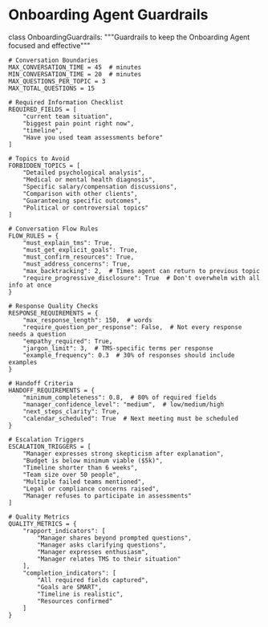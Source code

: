 # Onboarding Agent Guardrails

class OnboardingGuardrails:
    """Guardrails to keep the Onboarding Agent focused and effective"""
    
    # Conversation Boundaries
    MAX_CONVERSATION_TIME = 45  # minutes
    MIN_CONVERSATION_TIME = 20  # minutes
    MAX_QUESTIONS_PER_TOPIC = 3
    MAX_TOTAL_QUESTIONS = 15
    
    # Required Information Checklist
    REQUIRED_FIELDS = [
        "current team situation",
        "biggest pain point right now",
        "timeline",
        "Have you used team assessments before"
    ]
    
    # Topics to Avoid
    FORBIDDEN_TOPICS = [
        "Detailed psychological analysis",
        "Medical or mental health diagnosis",
        "Specific salary/compensation discussions",
        "Comparison with other clients",
        "Guaranteeing specific outcomes",
        "Political or controversial topics"
    ]
    
    # Conversation Flow Rules
    FLOW_RULES = {
        "must_explain_tms": True,
        "must_get_explicit_goals": True,
        "must_confirm_resources": True,
        "must_address_concerns": True,
        "max_backtracking": 2,  # Times agent can return to previous topic
        "require_progressive_disclosure": True  # Don't overwhelm with all info at once
    }
    
    # Response Quality Checks
    RESPONSE_REQUIREMENTS = {
        "max_response_length": 150,  # words
        "require_question_per_response": False,  # Not every response needs a question
        "empathy_required": True,
        "jargon_limit": 3,  # TMS-specific terms per response
        "example_frequency": 0.3  # 30% of responses should include examples
    }
    
    # Handoff Criteria
    HANDOFF_REQUIREMENTS = {
        "minimum_completeness": 0.8,  # 80% of required fields
        "manager_confidence_level": "medium",  # low/medium/high
        "next_steps_clarity": True,
        "calendar_scheduled": True  # Next meeting must be scheduled
    }
    
    # Escalation Triggers
    ESCALATION_TRIGGERS = [
        "Manager expresses strong skepticism after explanation",
        "Budget is below minimum viable ($5k)",
        "Timeline shorter than 6 weeks",
        "Team size over 50 people",
        "Multiple failed teams mentioned",
        "Legal or compliance concerns raised",
        "Manager refuses to participate in assessments"
    ]
    
    # Quality Metrics
    QUALITY_METRICS = {
        "rapport_indicators": [
            "Manager shares beyond prompted questions",
            "Manager asks clarifying questions",
            "Manager expresses enthusiasm",
            "Manager relates TMS to their situation"
        ],
        "completion_indicators": [
            "All required fields captured",
            "Goals are SMART",
            "Timeline is realistic",
            "Resources confirmed"
        ]
    }